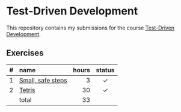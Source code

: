 # Test-Driven Development

This repository contains my submissions for the course [Test-Driven Development](https://tdd.mooc.fi).

## Exercises

|  #  | name                                          | hours | status |
| :-: | :-------------------------------------------- | ----: | :----: |
|  1  | [Small, safe steps](./exercises/small-steps/) |     3 |   ✓    |
|  2  | [Tetris](./exercises/tetris/)                 |    30 |   ✓    |
|     | total                                         |    33 |        |
